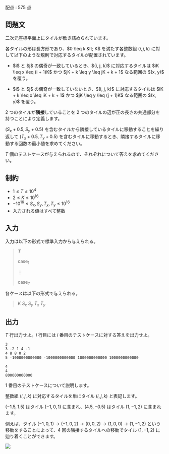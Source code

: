 配点 : $575$ 点

## 問題文

二次元座標平面上にタイルが敷き詰められています。

各タイルの形は長方形であり、$0 \leq k &lt; K$ を満たす各整数組 $(i, j, k)$ に対して以下のような規則で対応するタイルが配置されています。

- <p>$i$ と $j$ の偶奇が一致しているとき、$(i, j, k)$ に対応するタイルは $iK \leq x \leq (i + 1)K$ かつ $jK + k \leq y \leq jK + k + 1$ なる範囲の $(x, y)$ を覆う。</p>
- <p>$i$ と $j$ の偶奇が一致していないとき、$(i, j, k)$ に対応するタイルは $iK + k \leq x \leq iK + k + 1$ かつ $jK \leq y \leq (j + 1)K$ なる範囲の $(x, y)$ を覆う。</p>

$2$ つのタイルが**隣接**していることを $2$ つのタイルの辺が正の長さの共通部分を持つことにより定義します。

$(S_x + 0.5, S_y + 0.5)$ を含むタイルから隣接しているタイルに移動することを繰り返して $(T_x + 0.5, T_y + 0.5)$ を含むタイルに移動するとき、隣接するタイルに移動する回数の最小値を求めてください。

$T$ 個のテストケースが与えられるので、それぞれについて答えを求めてください。

## 制約

- $1 \leq T \leq 10^4$
- $2 \leq K \leq 10^{16}$
- $-10^{16} \leq S_x, S_y, T_x, T_y \leq 10^{16}$
- 入力される値はすべて整数

## 入力

入力は以下の形式で標準入力から与えられる。

> $T$
> 
> $\text{case}_1$
> 
> $\vdots$
> 
> $\text{case}_T$

各ケースは以下の形式で与えられる。

> $K$ $S_x$ $S_y$ $T_x$ $T_y$

## 出力

$T$ 行出力せよ。$i$ 行目には $i$ 番目のテストケースに対する答えを出力せよ。

```input1
3
3 -2 1 4 -1
4 8 8 0 2
5 -1000000000000 -1000000000000 1000000000000 1000000000000
```

```output1
4
4
800000000000
```

$1$ 番目のテストケースについて説明します。

整数組 $(i, j, k)$ に対応するタイルを単にタイル $(i, j, k)$ と表記します。

$(-1.5, 1.5)$ はタイル $(-1, 0, 1)$ に含まれ、$(4.5, -0.5)$ はタイル $(1, -1, 2)$ に含まれます。

例えば、タイル $(-1, 0, 1) \to (-1, 0, 2) \to (0, 0, 2) \to (1, 0, 0) \to (1, -1, 2)$ という移動をすることによって、$4$ 回の隣接するタイルへの移動でタイル $(1, -1, 2)$ に辿り着くことができます。

![](https://img.atcoder.jp/abc382/89f3686844bfbe1ca95741ff33cd3468.png)